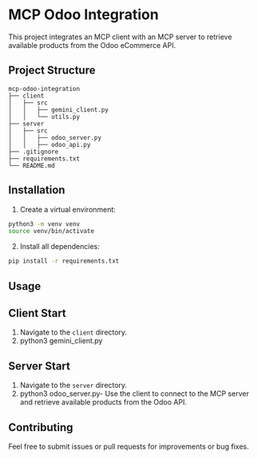 # MCP Odoo Integration

This project integrates an MCP client with an MCP server to retrieve available products from the Odoo eCommerce API.

## Project Structure

```
mcp-odoo-integration
├── client
│   ├── src
│   │   ├── gemini_client.py
│   │   └── utils.py
├── server
│   ├── src
│   │   ├── odoo_server.py
│   │   ├── odoo_api.py
├── .gitignore
├── requirements.txt
└── README.md
```


## Installation

1. Create a virtual environment:
```bash
python3 -m venv venv
source venv/bin/activate
```

2. Install all dependencies:
```bash
pip install -r requirements.txt
```



## Usage


## Client Start

1. Navigate to the `client` directory.
2. python3 gemini_client.py

## Server Start

1. Navigate to the `server` directory.
2. python3 odoo_server.py- Use the client to connect to the MCP server and retrieve available products from the Odoo API.

## Contributing

Feel free to submit issues or pull requests for improvements or bug fixes.
